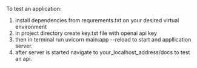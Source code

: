 To test an application:
1) install dependencies from requrements.txt on your desired virtual environment
2) in project directory create key.txt file with openai api key
3) then in terminal run uvicorn main:app --reload to start and appllication server.
4) after server is started navigate to your_localhost_address/docs to test an api. 
